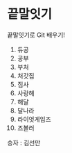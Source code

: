 # 끝말잇기

끝말잇기로 Git 배우기!

1. 듀공
2. 공부
3. 부처
4. 처갓집
5. 집사
6. 사랑해
7. 해달
8. 달나라
9. 라이엇게임즈
10. 즈볼러

승자 : 김선만
